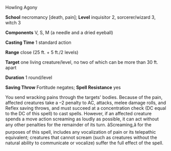 Howling Agony

**School** necromancy [death, pain]; **Level** inquisitor 2, sorcerer/wizard 3, witch 3

**Components** V, S, M (a needle and a dried eyeball)

**Casting Time** 1 standard action

**Range** close (25 ft. + 5 ft./2 levels)

**Target** one living creature/level, no two of which can be more than 30 ft. apart

**Duration** 1 round/level

**Saving Throw** Fortitude negates; **Spell Resistance** yes

You send wracking pains through the targets' bodies. Because of the pain, affected creatures take a –2 penalty to AC, attacks, melee damage rolls, and Reflex saving throws, and must succeed at a concentration check (DC equal to the DC of this spell) to cast spells. However, if an affected creature spends a move action screaming as loudly as possible, it can act without any other penalties for the remainder of its turn. âScreaming,â for the purposes of this spell, includes any vocalization of pain or its telepathic equivalent; creatures that cannot scream (such as creatures without the natural ability to communicate or vocalize) suffer the full effect of the spell.

